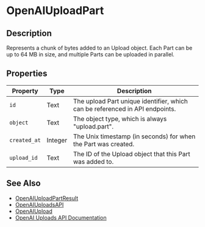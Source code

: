# OpenAIUploadPart

## Description
Represents a chunk of bytes added to an Upload object. Each Part can be up to 64 MB in size, and multiple Parts can be uploaded in parallel.

## Properties

| Property | Type | Description |
| -------- | ---- | ----------- |
| `id` | Text | The upload Part unique identifier, which can be referenced in API endpoints. |
| `object` | Text | The object type, which is always "upload.part". |
| `created_at` | Integer | The Unix timestamp (in seconds) for when the Part was created. |
| `upload_id` | Text | The ID of the Upload object that this Part was added to. |
 
## See Also
- [OpenAIUploadPartResult](OpenAIUploadPartResult.md)
- [OpenAIUploadsAPI](OpenAIUploadsAPI.md)
- [OpenAIUpload](OpenAIUpload.md)
- [OpenAI Uploads API Documentation](https://platform.openai.com/docs/api-reference/uploads/add-part)
